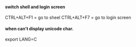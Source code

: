 #### switch shell and login screen
CTRL+ALT+F1 = go to sheel
CTRL+ALT+F7 = go to login screen

#### when can't display unicode char.
export LANG=C


